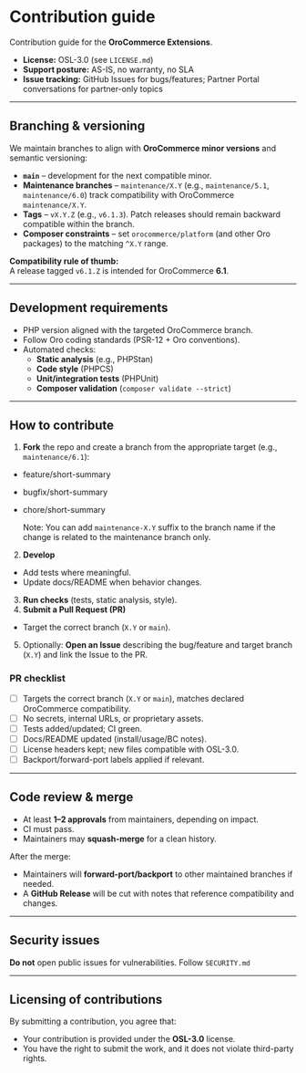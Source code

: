 # Contribution guide

Contribution guide for the **OroCommerce Extensions**.

- **License:** OSL-3.0 (see `LICENSE.md`)
- **Support posture:** AS-IS, no warranty, no SLA
- **Issue tracking:** GitHub Issues for bugs/features; Partner Portal conversations for partner-only topics

---

## Branching & versioning

We maintain branches to align with **OroCommerce minor versions** and semantic versioning:

- **`main`** – development for the next compatible minor.
- **Maintenance branches** – `maintenance/X.Y` (e.g., `maintenance/5.1`, `maintenance/6.0`) track compatibility with OroCommerce `maintenance/X.Y`.
- **Tags** – `vX.Y.Z` (e.g., `v6.1.3`). Patch releases should remain backward compatible within the branch.
- **Composer constraints** – set `orocommerce/platform` (and other Oro packages) to the matching `^X.Y` range.

**Compatibility rule of thumb:**  
A release tagged `v6.1.Z` is intended for OroCommerce **6.1**.

---

## Development requirements

- PHP version aligned with the targeted OroCommerce branch.
- Follow Oro coding standards (PSR-12 + Oro conventions).
- Automated checks:
    - **Static analysis** (e.g., PHPStan)
    - **Code style** (PHPCS)
    - **Unit/integration tests** (PHPUnit)
    - **Composer validation** (`composer validate --strict`)

---

## How to contribute

1. **Fork** the repo and create a branch from the appropriate target (e.g., `maintenance/6.1`):
- feature/short-summary
- bugfix/short-summary
- chore/short-summary

    Note: You can add `maintenance-X.Y` suffix to the branch name if the change is related to the maintenance branch only.

2. **Develop**
- Add tests where meaningful.
- Update docs/README when behavior changes.
3. **Run checks** (tests, static analysis, style).
4. **Submit a Pull Request (PR)**
- Target the correct branch (`X.Y` or `main`).
5. Optionally: **Open an Issue** describing the bug/feature and target branch (`X.Y`) and link the Issue to the PR.

### PR checklist

- [ ] Targets the correct branch (`X.Y` or `main`), matches declared OroCommerce compatibility.
- [ ] No secrets, internal URLs, or proprietary assets.
- [ ] Tests added/updated; CI green.
- [ ] Docs/README updated (install/usage/BC notes).
- [ ] License headers kept; new files compatible with OSL-3.0.
- [ ] Backport/forward-port labels applied if relevant.

---

## Code review & merge

- At least **1–2 approvals** from maintainers, depending on impact.
- CI must pass.
- Maintainers may **squash-merge** for a clean history.

After the merge:
- Maintainers will **forward-port/backport** to other maintained branches if needed.
- A **GitHub Release** will be cut with notes that reference compatibility and changes.

---

## Security issues

**Do not** open public issues for vulnerabilities. Follow `SECURITY.md`

---

## Licensing of contributions

By submitting a contribution, you agree that:
- Your contribution is provided under the **OSL-3.0** license.
- You have the right to submit the work, and it does not violate third-party rights.
